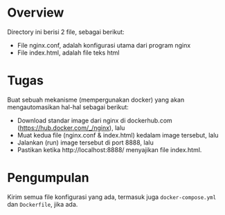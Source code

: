 # Overview
Directory ini berisi 2 file, sebagai berikut:
- File nginx.conf, adalah konfigurasi utama dari program nginx
- File index.html, adalah file teks html

# Tugas
Buat sebuah mekanisme (mempergunakan docker) yang akan mengautomasikan hal-hal sebagai berikut:
- Download standar image dari nginx di dockerhub.com (https://hub.docker.com/_/nginx), lalu
- Muat kedua file (nginx.conf & index.html) kedalam image tersebut, lalu
- Jalankan (run) image tersebut di port 8888, lalu
- Pastikan ketika http://localhost:8888/ menyajikan file index.html.

# Pengumpulan
Kirim semua file konfigurasi yang ada, termasuk juga `docker-compose.yml` dan `Dockerfile`, jika ada.